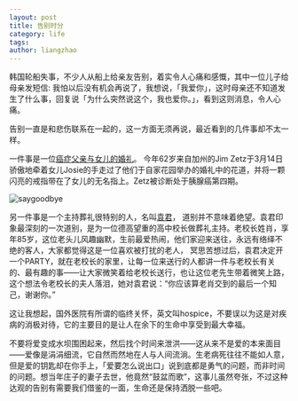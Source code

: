 ```yaml
---
layout: post
title: 告别时分
category: life
tags: 
author: liangzhao
---
```


韩国轮船失事，不少人从船上给亲友告别，着实令人心痛和感慨，其中一位儿子给母亲发短信: 我怕以后没有机会再说了，我想说，「我爱你」，这时母亲还不知道发生了什么事，回复说「为什么突然说这个，我也爱你。」，看到这则消息，令人心痛。  

告别一直是和悲伤联系在一起的，这一方面无须再说，最近看到的几件事却不太一样。  

一件事是一位[癌症父亲与女儿的婚礼][1]。 今年62岁来自加州的Jim Zetz于3月14日骄傲地牵着女儿Josie的手走过了他们于自家花园举办的婚礼中的花道，并将一颗闪亮的戒指带在了女儿的无名指上。Zetz被诊断处于胰腺癌第四期。  

<span class="imgcenter">![saygoodbye][3]</span> 

另一件事是一个主持葬礼很特别的人，名叫[袁君][2]， 道别并不意味着绝望。袁君印象最深刻的一次道别，是为一位德高望重的高中校长做葬礼主持。老校长姓肖，享年85岁，这位老头儿风趣幽默，生前最爱热闹，他们家迎来送往，永远有络绎不绝的客人，大家都觉得这是一位喜欢被打扰的老人， 冥思苦想过后，袁君决定开一个PARTY，就在老校长的家里，让每一位来送行的人都讲一件与老校长有关的、最有趣的事——让大家微笑着给老校长送行，也让这位老先生带着微笑上路，这个想法令老校长的夫人落泪，她对袁君说：“你应该算老肖交到的最后一个知己，谢谢你。”  

这让我想起，国外医院有所谓的临终关怀，英文叫hospice，不要误以为这是对疾病的消极对待，它的主要目的是让人在余下的生命中享受到最大幸福。  

不要将爱变成水坝围困起来，然后找个时间来泄洪——这从来不是爱的本来面目——爱像是涓涓细流，它自然而然地在人与人间流淌。生老病死往往不能如人意，但是爱的钥匙却在你手上，「爱要怎么说出口」说到底都是勇气的问题，而非时间的问题。想当年庄子的妻子去世，他竟然“鼓盆而歌”，这事儿虽然夸张，不过这种达观的告别有需要我们借鉴的一面，生命还是保持洒脱一些吧。  

[1]: http://jandan.net/2014/04/04/pronounce-daddy.html
[2]: http://www.xinli001.com/info/8401/
[3]: http://tankr.net/s/medium/8CJ4.jpg